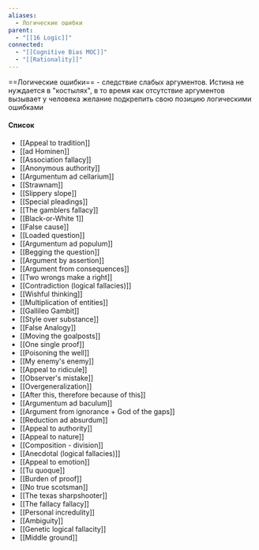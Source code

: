 ```yaml
---
aliases:
  - Логические ошибки
parent:
  - "[[16 Logic]]"
connected:
  - "[[Cognitive Bias MOC]]"
  - "[[Rationality]]"
---
```

==Логические ошибки== - следствие слабых аргументов. Истина не нуждается в "костылях", в то время как отсутствие аргументов вызывает у человека желание подкрепить свою позицию логическими ошибками

#### Список
- [[Appeal to tradition]]
- [[ad Hominen]]
- [[Association fallacy]]
- [[Anonymous authority]]
- [[Argumentum ad cellarium]]
- [[Strawnam]]
- [[Slippery slope]]
- [[Special pleadings]]
- [[The gamblers fallacy]]
- [[Black-or-White 1]]
- [[False cause]]
- [[Loaded question]]
- [[Argumentum ad populum]]
- [[Begging the question]]
- [[Argument by assertion]]
- [[Argument from consequences]]
- [[Two wrongs make a right]]
- [[Contradiction (logical fallacies)]]
- [[Wishful thinking]]
- [[Multiplication of entities]]
- [[Gallileo Gambit]]
- [[Style over substance]]
- [[False Analogy]]
- [[Moving the goalposts]]
- [[One single proof]]
- [[Poisoning the well]]
- [[My enemy's enemy]]
- [[Appeal to ridicule]]
- [[Observer's mistake]]
- [[Overgeneralization]]
- [[After this, therefore because of this]]
- [[Argumentum ad baculum]]
- [[Argument from ignorance + God of the gaps]]
- [[Reduction ad absurdum]]
- [[Appeal to authority]]
- [[Appeal to nature]]
- [[Composition - division]]
- [[Anecdotal (logical fallacies)]]
- [[Appeal to emotion]]
- [[Tu quoque]]
- [[Burden of proof]]
- [[No true scotsman]]
- [[The texas sharpshooter]]
- [[The fallacy fallacy]]
- [[Personal incredulity]]
- [[Ambiguity]]
- [[Genetic logical fallacity]]
- [[Middle ground]]




